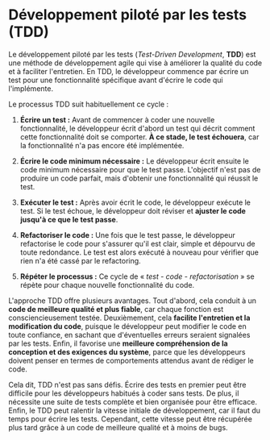 # Développement piloté par les tests (TDD)

Le développement piloté par les tests (_Test-Driven Development_, **TDD**) est une méthode de développement agile qui
vise à améliorer la qualité du code et à faciliter l'entretien. En TDD, le développeur commence par écrire un test pour
une fonctionnalité spécifique avant d'écrire le code qui l'implémente.

Le processus TDD suit habituellement ce cycle :

1. **Écrire un test :** Avant de commencer à coder une nouvelle fonctionnalité, le développeur écrit d'abord un test qui
   décrit comment cette fonctionnalité doit se comporter. **À ce stade, le test échouera**, car la fonctionnalité n'a pas
   encore été implémentée.

2. **Écrire le code minimum nécessaire :** Le développeur écrit ensuite le code minimum nécessaire pour que le test
   passe. L'objectif n'est pas de produire un code parfait, mais d'obtenir une fonctionnalité qui réussit le test.

3. **Exécuter le test :** Après avoir écrit le code, le développeur exécute le test. Si le test échoue, le développeur
   doit réviser et **ajuster le code jusqu'à ce que le test passe**.

4. **Refactoriser le code :** Une fois que le test passe, le développeur refactorise le code pour s'assurer qu'il est
   clair, simple et dépourvu de toute redondance. Le test est alors exécuté à nouveau pour vérifier que rien n'a été
   cassé par le refactoring.

5. **Répéter le processus :** Ce cycle de « _test - code - refactorisation_ » se répète pour chaque nouvelle
   fonctionnalité du code.

L'approche TDD offre plusieurs avantages. Tout d'abord, cela conduit à un **code de meilleure qualité et plus fiable**,
car chaque fonction est consciencieusement testée. Deuxièmement, cela **facilite l'entretien et la modification du
code**, puisque le développeur peut modifier le code en toute confiance, en sachant que d'éventuelles erreurs seraient
signalées par les tests. Enfin, il favorise une **meilleure compréhension de la conception et des exigences du 
système**, parce que les développeurs doivent penser en termes de comportements attendus avant de rédiger le code.

Cela dit, TDD n'est pas sans défis. Écrire des tests en premier peut être difficile pour les développeurs habitués à
coder sans tests. De plus, il nécessite une suite de tests complète et bien organisée pour être efficace. Enfin, le TDD
peut ralentir la vitesse initiale de développement, car il faut du temps pour écrire les tests. Cependant, cette vitesse
peut être récupérée plus tard grâce à un code de meilleure qualité et à moins de bugs.
